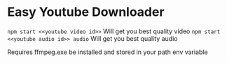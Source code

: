 # Easy Youtube Downloader

``` npm start <<youtube video id>> ``` Will get you best quality video
``` npm start <<youtube audio id>> audio ``` Will get you best quality audio

Requires ffmpeg.exe be installed and stored in your path env variable